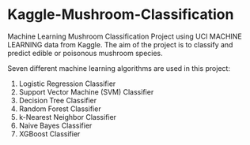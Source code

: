 # Kaggle-Mushroom-Classification
Machine Learning Mushroom Classification Project using UCI MACHINE LEARNING data from Kaggle. The aim of the project is to classify and predict edible or poisonous mushroom species.

Seven different machine learning algorithms are used in this project:
1. Logistic Regression Classifier
2. Support Vector Machine (SVM) Classifier
3. Decision Tree Classifier
4. Random Forest Classifier
5. k-Nearest Neighbor Classifier
6. Naive Bayes Classifier
7. XGBoost Classifier
